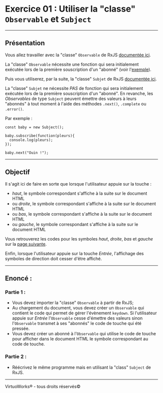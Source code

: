 # Exercice 01 : Utiliser la "classe" `Observable` et `Subject`

---

## Présentation

Vous allez travailler avec la "classe" `Observable` de RxJS [documentée ici](https://rxjs-dev.firebaseapp.com/api/index/class/Observable).

La "classe" `Observable` nécessite une fonction qui sera initialement exécutée lors de la première souscription d'un "abonné" (voir l'[exemple](../../00%20-%20Exemples/exemple-00/README.md)).

Puis vous utiliserez, par la suite, la "classe" `Subjet` de RxJS [documentée ici](hhttps://rxjs-dev.firebaseapp.com/api/index/class/Subject).

La "classe" `Subjet` ne nécessite *PAS* de fonction qui sera initialement exécutée lors de la première souscription d'un "abonné". En revanche, les *Observables* de type `Subject` peuvent émettre des valeurs à leurs "abonnés" à tout moment à l'aide des méthodes `.next()`, `.complete` ou `.error()`.

Par exemple :
```
const baby = new Subject();

baby.subscribe(function(pleurs){
  console.log(pleurs);
});

baby.next("Ouin !");
```
---

## Objectif

Il s'agit ici de faire en sorte que lorsque l'utilisateur appuie sur la touche :

* *haut*, le symbole correspondant s'affiche à la suite sur le document HTML
* ou *droite*, le symbole correspondant s'affiche à la suite sur le document HTML
* ou *bas*, le symbole correspondant s'affiche à la suite sur le document HTML
* ou *gauche*, le symbole correspondant s'affiche à la suite sur le document HTML

Vous retrouverez les codes pour les symboles *haut*, *droite*, *bas* et *gauche* sur la [page suivante](https://www.toptal.com/designers/htmlarrows/).

Enfin, lorsque l'utilisateur appuie sur la touche *Entrée*, l'affichage des symboles de direction doit cesser d'être affiché.

---

## Enoncé :

### Partie 1 :

* Vous devez importer la "classe" `Observable` à partir de RxJS;
* Au chargement du document, vous devez créer un `Observable` qui contient le code qui permet de gérer l'évènement `keydown`. Si l'utilisateur appuie sur *Entrée* l'`Observable` cesse d'émettre des valeurs sinon l'`Observable` transmet à ses "abonnés" le code de touche qui été pressée.
* Vous devez créer un abonné à l'`Observable` qui utilise le code de touche pour afficher dans le document HTML le symbole correspondant au code de touche.

### Partie 2 :

* Réécrivez le même programme mais en utilisant la "class" `Subject` de RxJS.

---

VirtuoWorks® - tous droits réservés©